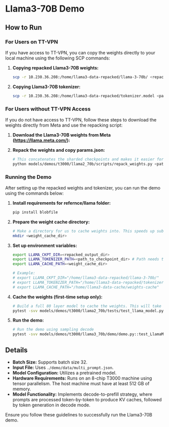 # Llama3-70B Demo

## How to Run

### For Users on TT-VPN

If you have access to TT-VPN, you can copy the weights directly to your local machine using the following SCP commands:

1. **Copying repacked Llama3-70B weights:**
    ```bash
    scp -r 10.230.36.208:/home/llama3-data-repacked/llama-3-70b/ <repacked_output_dir>
    ```

2. **Copying Llama3-70B tokenizer:**
    ```bash
    scp -r 10.230.36.208:/home/llama3-data-repacked/tokenizer.model <path_to_checkpoint_dir>
    ```

### For Users without TT-VPN Access

If you do not have access to TT-VPN, follow these steps to download the weights directly from Meta and use the repacking script:

1. **Download the Llama3-70B weights from Meta (https://llama.meta.com/):**

2. **Repack the weights and copy params.json:**
    ```bash
    # This concatenates the sharded checkpoints and makes it easier for us to load.
    python models/demos/t3000/llama2_70b/scripts/repack_weights.py <path_to_checkpoint_dir> <repacked_output_dir>
    ```

### Running the Demo

After setting up the repacked weights and tokenizer, you can run the demo using the commands below:

1. **Install requirements for refernce/llama folder:**
    ```bash
    pip install blobfile
    ```

2. **Prepare the weight cache directory:**
    ```bash
    # Make a directory for us to cache weights into. This speeds up subsequent runs.
    mkdir <weight_cache_dir>
    ```

3. **Set up environment variables:**
    ```bash
    export LLAMA_CKPT_DIR=<repacked_output_dir>
    export LLAMA_TOKENIZER_PATH=<path_to_checkpoint_dir> # Path needs to include the tokenizer.model file
    export LLAMA_CACHE_PATH=<weight_cache_dir>

    # Example:
    # export LLAMA_CKPT_DIR="/home/llama3-data-repacked/llama-3-70b/"
    # export LLAMA_TOKENIZER_PATH="/home/llama3-data-repacked/tokenizer.model"
    # export LLAMA_CACHE_PATH="/home/llama3-data-cache/weights-cache"
    ```

4. **Cache the weights (first-time setup only):**
    ```bash
    # Build a full 80 layer model to cache the weights. This will take some time.
    pytest -svv models/demos/t3000/llama2_70b/tests/test_llama_model.py::test_LlamaModel_inference[decode-8chip-T3000-80L]
    ```

5. **Run the demo:**
    ```bash
    # Run the demo using sampling decode
    pytest -svv models/demos/t3000/llama3_70b/demo/demo.py::test_LlamaModel_demo[sampling-tt-70b-80L]
    ```

## Details

- **Batch Size:** Supports batch size 32.
- **Input File:** Uses `./demo/data/multi_prompt.json`.
- **Model Configuration:** Utilizes a pretrained model.
- **Hardware Requirements:** Runs on an 8-chip T3000 machine using tensor parallelism. The host machine must have at least 512 GB of memory.
- **Model Functionality:** Implements decode-to-prefill strategy, where prompts are processed token-by-token to produce KV caches, followed by token generation in decode mode.

Ensure you follow these guidelines to successfully run the Llama3-70B demo.
